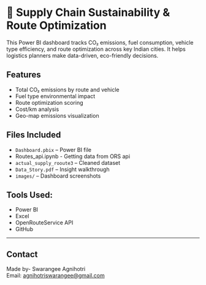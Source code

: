 
# 🌿 Supply Chain Sustainability & Route Optimization 

This Power BI dashboard tracks CO₂ emissions, fuel consumption, vehicle type efficiency, and route optimization across key Indian cities. It helps logistics planners make data-driven, eco-friendly decisions.

##  Features
- Total CO₂ emissions by route and vehicle
- Fuel type environmental impact
- Route optimization scoring
- Cost/km analysis
- Geo-map emissions visualization

##  Files Included
- `Dashboard.pbix` – Power BI file
-  Routes_api.ipynb - Getting data from ORS api
- `actual_supply_rooute3` – Cleaned dataset
- `Data_Story.pdf` – Insight walkthrough
- `images/` – Dashboard screenshots


##  Tools Used:
- Power BI
- Excel
- OpenRouteService API
- GitHub

---

##  Contact
Made by- Swarangee Agnihotri  
Email: agnihotriswarangee@gmail.com

